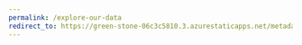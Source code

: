 ```yaml
---
permalink: /explore-our-data
redirect_to: https://green-stone-06c3c5810.3.azurestaticapps.net/metadata
---
```

